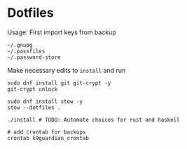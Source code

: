 # Dotfiles

Usage: 
First import keys from backup
```
~/.gnupg
~/.passfiles
~/.password-store
```
Make necessary edits to `install` and run
```
sudo dnf install git git-crypt -y
git-crypt unlock

sudo dnf install stow -y
stow --dotfiles .

./install # TODO: Automate choices for rust and haskell

# add crontab for backups
crontab k9guardian_crontab
```
